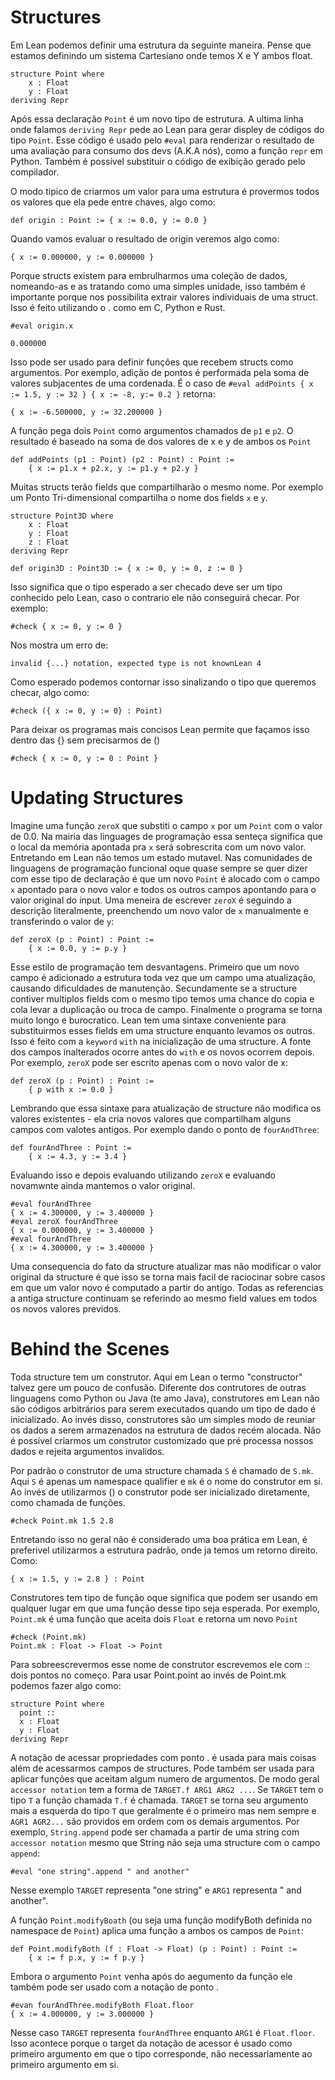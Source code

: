 # Structures

Em Lean podemos definir uma estrutura da seguinte maneira. Pense que estamos definindo um sistema Cartesiano onde temos X e Y ambos float.
```lean
structure Point where
    x : Float
    y : Float
deriving Repr
```
Após essa declaração `Point` é um novo tipo de estrutura. A ultima linha onde falamos `deriving Repr` pede ao Lean para gerar displey de códigos do tipo `Point`. Esse código é usado pelo `#eval` para renderizar o resultado de uma avaliação para consumo dos devs (A.K.A nós), como a função `repr` em Python. Também é possível substituir o código de exibição gerado pelo compilador.

O modo tipico de criarmos um valor para uma estrutura é provermos todos os valores que ela pede entre chaves, algo como:
```lean
def origin : Point := { x := 0.0, y := 0.0 }
```

Quando vamos evaluar o resultado de origin veremos algo como:
```lean
{ x := 0.000000, y := 0.000000 }
```
Porque structs existem para embrulharmos uma coleção de dados, nomeando-as e as tratando como uma simples unidade, isso também é importante porque nos possibilita extrair valores individuais de uma struct. Isso é feito utilizando o . como em C, Python e Rust.
```lean
#eval origin.x
```
```lean
0.000000
```
Isso pode ser usado para definir funções que recebem structs como argumentos. Por exemplo, adição de pontos é performada pela soma de valores subjacentes de uma cordenada. É o caso de `#eval addPoints { x := 1.5, y := 32 } { x := -8, y:= 0.2 }` retorna:
```lean
{ x := -6.500000, y := 32.200000 }
```
A função pega dois `Point` como argumentos chamados de `p1` e `p2`. O resultado é baseado na soma de dos valores de x e y de ambos os `Point`
```lean
def addPoints (p1 : Point) (p2 : Point) : Point :=
    { x := p1.x + p2.x, y := p1.y + p2.y }
```

Muitas structs terão fields que compartilharão o mesmo nome. Por exemplo um Ponto Tri-dimensional compartilha o nome dos fields `x` e `y`.
```lean
structure Point3D where
    x : Float
    y : Float
    z : Float
deriving Repr

def origin3D : Point3D := { x := 0, y := 0, z := 0 }
```

Isso significa que o tipo esperado a ser checado deve ser um tipo conhecido pelo Lean, caso o contrario ele não conseguirá checar. Por exemplo:
```lean
#check { x := 0, y := 0 }
```
Nos mostra um erro de:
```lean
invalid {...} notation, expected type is not knownLean 4
```
Como esperado podemos contornar isso sinalizando o tipo que queremos checar, algo como:
```lean
#check ({ x := 0, y := 0} : Point)
```
Para deixar os programas mais concisos Lean permite que façamos isso dentro das {} sem precisarmos de ()
```lean
#check { x := 0, y := 0 : Point }
```


# Updating Structures

Imagine uma função `zeroX` que substiti o campo `x` por um  `Point` com o valor de 0.0. Na mairia das linguages de programação essa senteça significa que o local da memória apontada pra `x` será sobrescrita com um novo valor. Entretando em Lean não temos um estado mutavel. Nas comunidades de linguagens de programação funcional oque quase sempre se quer dizer com esse tipo de declaração é que um novo `Point` é alocado com o campo `x` apontado para o novo valor e todos os outros campos apontando para o valor original do input. Uma meneira de escrever `zeroX` é seguindo a descrição literalmente, preenchendo um novo valor de `x` manualmente e transferindo o valor de `y`:
```lean
def zeroX (p : Point) : Point :=
    { x := 0.0, y := p.y }
```

Esse estilo de programação tem desvantagens. Primeiro que um novo campo é adicionado a estrutura toda vez que um campo uma atualização, causando dificuldades de manutenção. Secundamente se a structure contiver multiplos fields com o mesmo tipo temos uma chance do copia e cola levar a duplicação ou troca de campo. Finalmente o programa se torna muito longo e burocratico.
Lean tem uma sintaxe conveniente para substituirmos esses fields em uma structure enquanto levamos os outros. Isso é feito com a `keyword` `with` na inicialização de uma structure. A fonte dos campos inalterados ocorre antes do `with` e os novos ocorrem depois. Por exemplo, `zeroX` pode ser escrito apenas com o novo valor de x:
```lean
def zeroX (p : Point) : Point :=
    { p with x := 0.0 }
```
Lembrando que essa sintaxe para atualização de structure não modifica os valores existentes - ela cria novos valores que compartilham alguns campos com valotes antigos. Por exemplo dando o ponto de `fourAndThree`:
```lean
def fourAndThree : Point :=
    { x := 4.3, y := 3.4 }
```
Evaluando isso e depois evaluando utilizando `zeroX` e evaluando novamwnte ainda mantemos o valor original.
```lean
#eval fourAndThree
{ x := 4.300000, y := 3.400000 }
#eval zeroX fourAndThree
{ x := 0.000000, y := 3.400000 }
#eval fourAndThree
{ x := 4.300000, y := 3.400000 }
```
Uma consequencia do fato da structure atualizar mas não modificar o valor original da structure é que isso se torna mais facil de raciocinar sobre casos em que um valor novo é computado a partir do antigo. Todas as referencias a antiga structure continuam se referindo ao mesmo field values em todos os novos valores previdos.

# Behind the Scenes

Toda structure tem um construtor. Aqui em Lean o termo "constructor" talvez gere um pouco de confusão. Diferente dos contrutores de outras linguagens como Python ou Java (te amo Java), construtores em Lean não são códigos arbitrários para serem executados quando um tipo de dado é inicializado. Ao invés disso, construtores são um simples modo de reuniar os dados a serem armazenados na estrutura de dados recém alocada. Não é possível criarmos um construtor customizado que pré processa nossos dados e rejeita argumentos invalidos. 

Por padrão o construtor de uma structure chamada `S` é chamado de `S.mk`. Aqui `S` é apenas um namespace qualifier e `mk` é o nome do construtor em si. Ao invés de utilizarmos () o construtor pode ser inicializado diretamente, como chamada de funções.
```lean
#check Point.mk 1.5 2.8
```

Entretando isso no geral não é considerado uma boa prática em Lean, é preferivel utilizarmos a estrutura padrão, onde ja temos um retorno direito. Como:
```lean
{ x := 1.5, y := 2.8 } : Point
```

Construtores tem tipo de função oque significa que podem ser usando em qualquer lugar em que uma função desse tipo seja esperada. Por exemplo, `Point.mk` é uma função que aceita dois `Float` e retorna um novo `Point`
```lean
#check (Point.mk)
Point.mk : Float -> Float -> Point
```

Para sobreescrevermos esse nome de construtor escrevemos ele com :: dois pontos no começo. Para usar Point.point ao invés de Point.mk podemos fazer algo como:
```lean
structure Point where
  point ::
  x : Float
  y : Float
deriving Repr
```

A notação de acessar propriedades com ponto . é usada para mais coisas além de acessarmos campos de structures. Pode também ser usada para aplicar funções que aceitam algum numero de argumentos. De modo geral `accessor notation` tem a forma de `TARGET.f ARG1 ARG2 ...`. Se `TARGET` tem o tipo `T` a função chamada `T.f` é chamada. `TARGET` se torna seu argumento mais a esquerda do tipo `T` que geralmente é o primeiro mas nem sempre e `AGR1 AGR2...` são providos em ordem com os demais argumentos. Por exemplo, `String.append` pode ser chamada a partir de uma string com `accessor notation` mesmo que String não seja uma structure com o campo `append`:
```lean
#eval "one string".append " and another"
```

Nesse exemplo `TARGET` representa "one string" e `ARG1` representa " and another".

A função `Point.modifyBoath` (ou seja uma função modifyBoth definida no namespace de `Point`) aplica uma função a ambos os campos de `Point`:
```lean
def Point.modifyBoth (f : Float -> Float) (p : Point) : Point :=
    { x := f p.x, y := f p.y }
```

Embora o argumento `Point` venha após do aegumento da função ele também pode ser usado com a notação de ponto . 
```lean
#evan fourAndThree.modifyBoth Float.floor
{ x := 4.000000, y := 3.000000 }
```

Nesse caso `TARGET` representa `fourAndThree` enquanto `ARG1` é `Float.floor`. Isso acontece porque o target da notação de acessor é usado como primeiro argumento em que o tipo corresponde, não necessariamente ao primeiro argumento em si.